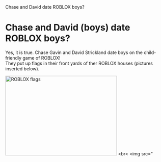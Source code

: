 <!DOCTYPE html>
<html>
  <head>
<meta charset="utf-8"
<title> Chase and David date ROBLOX boys?</tile>
</head>
<body>
  
  <h1> <strong> Chase and David (boys) date ROBLOX boys? </strong> </h1>
  <p> Yes, it is true. Chase Gavin and David Strickland date boys on the child-friendly game of ROBLOX! 
  <br>
  They put up flags in their front yards of ther ROBLOX houses (pictures inserted below). </p>
  
  <img 
  src="https://www.google.com/search?q=roblox+lgbtq+flags+in+bloxburg&safe=strict&rlz=1C1GCEA_enUS948US948&source=lnms&tbm=isch&sa=X&ved=2ahUKEwi1zpbpjP7vAhUCRjABHSiKAm0Q_AUoAXoECAEQAw&biw=1920&bih=975#imgrc=vV2NReJCV5eEzM"
  alt="ROBLOX flags"
  height="250"
  width="350">
  <br<
  <img
  src="
  
